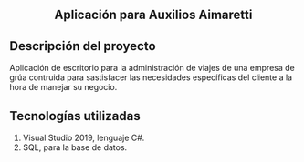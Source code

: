  <h2 align="center">
Aplicación para Auxilios Aimaretti
</h2>

## Descripción del proyecto
Aplicación de escritorio para la administración de viajes de una empresa de grúa contruida para sastisfacer las necesidades específicas del cliente a la hora de manejar su negocio.

## Tecnologías utilizadas
1. Visual Studio 2019, lenguaje C#.
2. SQL, para la base de datos.

